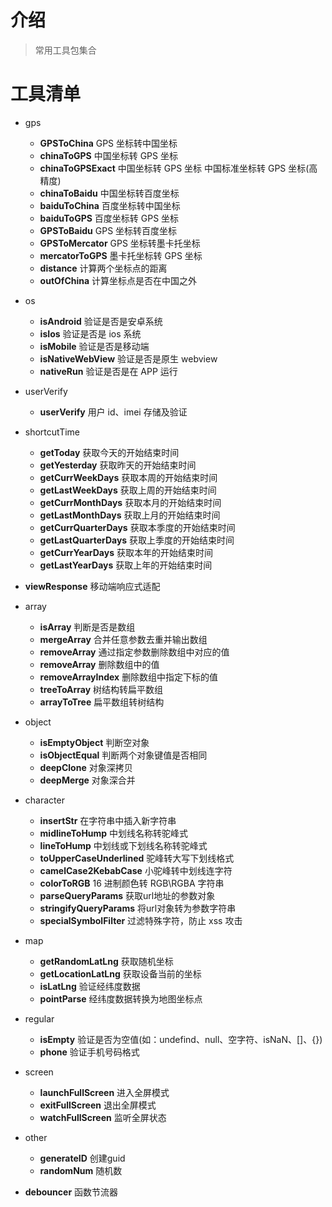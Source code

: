 # 介绍

> 常用工具包集合

# 工具清单

-   gps
    -   **GPSToChina** GPS 坐标转中国坐标
    -   **chinaToGPS** 中国坐标转 GPS 坐标
    -   **chinaToGPSExact** 中国坐标转 GPS 坐标 中国标准坐标转 GPS 坐标(高精度)
    -   **chinaToBaidu** 中国坐标转百度坐标
    -   **baiduToChina** 百度坐标转中国坐标
    -   **baiduToGPS** 百度坐标转 GPS 坐标
    -   **GPSToBaidu** GPS 坐标转百度坐标
    -   **GPSToMercator** GPS 坐标转墨卡托坐标
    -   **mercatorToGPS** 墨卡托坐标转 GPS 坐标
    -   **distance** 计算两个坐标点的距离
    -   **outOfChina** 计算坐标点是否在中国之外
-   os
    -   **isAndroid** 验证是否是安卓系统
    -   **isIos** 验证是否是 ios 系统
    -   **isMobile** 验证是否是移动端
    -   **isNativeWebView** 验证是否是原生 webview
    -   **nativeRun** 验证是否是在 APP 运行
-   userVerify
    -   **userVerify** 用户 id、imei 存储及验证
-   shortcutTime

    -   **getToday** 获取今天的开始结束时间
    -   **getYesterday** 获取昨天的开始结束时间
    -   **getCurrWeekDays** 获取本周的开始结束时间
    -   **getLastWeekDays** 获取上周的开始结束时间
    -   **getCurrMonthDays** 获取本月的开始结束时间
    -   **getLastMonthDays** 获取上月的开始结束时间
    -   **getCurrQuarterDays** 获取本季度的开始结束时间
    -   **getLastQuarterDays** 获取上季度的开始结束时间
    -   **getCurrYearDays** 获取本年的开始结束时间
    -   **getLastYearDays** 获取上年的开始结束时间

-   **viewResponse** 移动端响应式适配
-   array
    -   **isArray** 判断是否是数组
    -   **mergeArray** 合并任意参数去重并输出数组
    -   **removeArray** 通过指定参数删除数组中对应的值
    -   **removeArray**  删除数组中的值
    -   **removeArrayIndex** 删除数组中指定下标的值
    -   **treeToArray** 树结构转扁平数组
    -   **arrayToTree** 扁平数组转树结构
-   object
    -   **isEmptyObject** 判断空对象
    -   **isObjectEqual** 判断两个对象键值是否相同
    -   **deepClone** 对象深拷贝
    -   **deepMerge** 对象深合并
-   character
    -   **insertStr** 在字符串中插入新字符串
    -   **midlineToHump** 中划线名称转驼峰式
    -   **lineToHump** 中划线或下划线名称转驼峰式
    -   **toUpperCaseUnderlined** 驼峰转大写下划线格式
    -   **camelCase2KebabCase** 小驼峰转中划线连字符
    -   **colorToRGB** 16 进制颜色转 RGB\RGBA 字符串
    -   **parseQueryParams** 获取url地址的参数对象
    -   **stringifyQueryParams** 将url对象转为参数字符串
    -   **specialSymbolFilter** 过滤特殊字符，防止 xss 攻击
-   map
    -   **getRandomLatLng** 获取随机坐标
    -   **getLocationLatLng** 获取设备当前的坐标
    -   **isLatLng** 验证经纬度数据
    -   **pointParse** 经纬度数据转换为地图坐标点
-   regular
    -   **isEmpty** 验证是否为空值(如：undefind、null、空字符、isNaN、[]、{})
    -   **phone** 验证手机号码格式
-   screen
    -   **launchFullScreen** 进入全屏模式
    -   **exitFullScreen** 退出全屏模式
    -   **watchFullScreen** 监听全屏状态
-   other
    -   **generateID** 创建guid
    -   **randomNum** 随机数

-   **debouncer** 函数节流器
